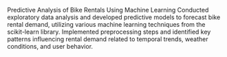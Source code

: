 Predictive Analysis of Bike Rentals Using Machine Learning
Conducted exploratory data analysis and developed predictive models to forecast bike rental demand, utilizing various machine learning techniques from the scikit-learn library. Implemented preprocessing steps and identified key patterns influencing rental demand related to temporal trends, weather conditions, and user behavior.
